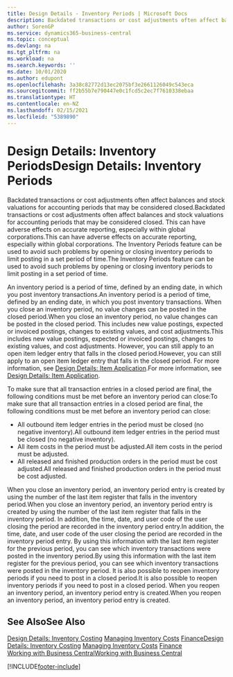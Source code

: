 ```yaml
---
title: Design Details - Inventory Periods | Microsoft Docs
description: Backdated transactions or cost adjustments often affect balances and stock valuations for accounting periods that may be considered closed. This can have adverse effects on accurate reporting, especially within global corporations. The Inventory Periods feature can be used to avoid such problems by opening or closing inventory periods to limit posting in a set period of time.
author: SorenGP
ms.service: dynamics365-business-central
ms.topic: conceptual
ms.devlang: na
ms.tgt_pltfrm: na
ms.workload: na
ms.search.keywords: ''
ms.date: 10/01/2020
ms.author: edupont
ms.openlocfilehash: 3a38c82772d13ec2075bf3e2661126049c543eca
ms.sourcegitcommit: ff2b55b7e790447e0c1fcd5c2ec7f7610338ebaa
ms.translationtype: HT
ms.contentlocale: en-NZ
ms.lasthandoff: 02/15/2021
ms.locfileid: "5389890"
---
```

# <a name="design-details-inventory-periods"></a><span data-ttu-id="3539c-105">Design Details: Inventory Periods</span><span class="sxs-lookup"><span data-stu-id="3539c-105">Design Details: Inventory Periods</span></span>
<span data-ttu-id="3539c-106">Backdated transactions or cost adjustments often affect balances and stock valuations for accounting periods that may be considered closed.</span><span class="sxs-lookup"><span data-stu-id="3539c-106">Backdated transactions or cost adjustments often affect balances and stock valuations for accounting periods that may be considered closed.</span></span> <span data-ttu-id="3539c-107">This can have adverse effects on accurate reporting, especially within global corporations.</span><span class="sxs-lookup"><span data-stu-id="3539c-107">This can have adverse effects on accurate reporting, especially within global corporations.</span></span> <span data-ttu-id="3539c-108">The Inventory Periods feature can be used to avoid such problems by opening or closing inventory periods to limit posting in a set period of time.</span><span class="sxs-lookup"><span data-stu-id="3539c-108">The Inventory Periods feature can be used to avoid such problems by opening or closing inventory periods to limit posting in a set period of time.</span></span>  

 <span data-ttu-id="3539c-109">An inventory period is a period of time, defined by an ending date, in which you post inventory transactions.</span><span class="sxs-lookup"><span data-stu-id="3539c-109">An inventory period is a period of time, defined by an ending date, in which you post inventory transactions.</span></span> <span data-ttu-id="3539c-110">When you close an inventory period, no value changes can be posted in the closed period.</span><span class="sxs-lookup"><span data-stu-id="3539c-110">When you close an inventory period, no value changes can be posted in the closed period.</span></span> <span data-ttu-id="3539c-111">This includes new value postings, expected or invoiced postings, changes to existing values, and cost adjustments.</span><span class="sxs-lookup"><span data-stu-id="3539c-111">This includes new value postings, expected or invoiced postings, changes to existing values, and cost adjustments.</span></span> <span data-ttu-id="3539c-112">However, you can still apply to an open item ledger entry that falls in the closed period.</span><span class="sxs-lookup"><span data-stu-id="3539c-112">However, you can still apply to an open item ledger entry that falls in the closed period.</span></span> <span data-ttu-id="3539c-113">For more information, see [Design Details: Item Application](design-details-item-application.md).</span><span class="sxs-lookup"><span data-stu-id="3539c-113">For more information, see [Design Details: Item Application](design-details-item-application.md).</span></span>  

 <span data-ttu-id="3539c-114">To make sure that all transaction entries in a closed period are final, the following conditions must be met before an inventory period can close:</span><span class="sxs-lookup"><span data-stu-id="3539c-114">To make sure that all transaction entries in a closed period are final, the following conditions must be met before an inventory period can close:</span></span>  

-   <span data-ttu-id="3539c-115">All outbound item ledger entries in the period must be closed (no negative inventory).</span><span class="sxs-lookup"><span data-stu-id="3539c-115">All outbound item ledger entries in the period must be closed (no negative inventory).</span></span>  
-   <span data-ttu-id="3539c-116">All item costs in the period must be adjusted.</span><span class="sxs-lookup"><span data-stu-id="3539c-116">All item costs in the period must be adjusted.</span></span>  
-   <span data-ttu-id="3539c-117">All released and finished production orders in the period must be cost adjusted.</span><span class="sxs-lookup"><span data-stu-id="3539c-117">All released and finished production orders in the period must be cost adjusted.</span></span>  

 <span data-ttu-id="3539c-118">When you close an inventory period, an inventory period entry is created by using the number of the last item register that falls in the inventory period.</span><span class="sxs-lookup"><span data-stu-id="3539c-118">When you close an inventory period, an inventory period entry is created by using the number of the last item register that falls in the inventory period.</span></span> <span data-ttu-id="3539c-119">In addition, the time, date, and user code of the user closing the period are recorded in the inventory period entry.</span><span class="sxs-lookup"><span data-stu-id="3539c-119">In addition, the time, date, and user code of the user closing the period are recorded in the inventory period entry.</span></span> <span data-ttu-id="3539c-120">By using this information with the last item register for the previous period, you can see which inventory transactions were posted in the inventory period.</span><span class="sxs-lookup"><span data-stu-id="3539c-120">By using this information with the last item register for the previous period, you can see which inventory transactions were posted in the inventory period.</span></span> <span data-ttu-id="3539c-121">It is also possible to reopen inventory periods if you need to post in a closed period.</span><span class="sxs-lookup"><span data-stu-id="3539c-121">It is also possible to reopen inventory periods if you need to post in a closed period.</span></span> <span data-ttu-id="3539c-122">When you reopen an inventory period, an inventory period entry is created.</span><span class="sxs-lookup"><span data-stu-id="3539c-122">When you reopen an inventory period, an inventory period entry is created.</span></span>  

## <a name="see-also"></a><span data-ttu-id="3539c-123">See Also</span><span class="sxs-lookup"><span data-stu-id="3539c-123">See Also</span></span>  
 <span data-ttu-id="3539c-124">[Design Details: Inventory Costing](design-details-inventory-costing.md) [Managing Inventory Costs](finance-manage-inventory-costs.md) [Finance](finance.md)</span><span class="sxs-lookup"><span data-stu-id="3539c-124">[Design Details: Inventory Costing](design-details-inventory-costing.md) [Managing Inventory Costs](finance-manage-inventory-costs.md) [Finance](finance.md)</span></span>  
 [<span data-ttu-id="3539c-125">Working with Business Central</span><span class="sxs-lookup"><span data-stu-id="3539c-125">Working with Business Central</span></span>](ui-work-product.md)


[!INCLUDE[footer-include](includes/footer-banner.md)]